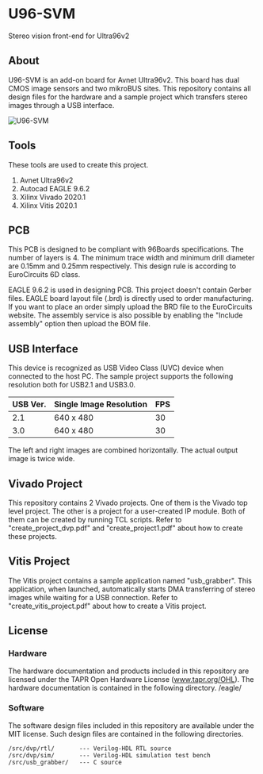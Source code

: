 # U96-SVM
Stereo vision front-end for Ultra96v2


## About
U96-SVM is an add-on board for Avnet Ultra96v2.
This board has dual CMOS image sensors and two mikroBUS sites.
This repository contains all design files for the hardware and a sample project 
which transfers stereo images through a USB interface.

![U96-SVM](https://github.com/sdoira/U96-SVM/blob/main/U96-SVM_320x240.png)


## Tools

These tools are used to create this project.
1. Avnet Ultra96v2
2. Autocad EAGLE 9.6.2
3. Xilinx Vivado 2020.1
4. Xilinx Vitis 2020.1


## PCB
This PCB is designed to be compliant with 96Boards specifications.
The number of layers is 4.
The minimum trace width and minimum drill diameter are 0.15mm and 0.25mm respectively.
This design rule is according to EuroCircuits 6D class.


EAGLE 9.6.2 is used in designing PCB.
This project doesn't contain Gerber files. EAGLE board layout file (.brd) is directly used to order manufacturing.
If you want to place an order simply upload the BRD file to the EuroCircuits website.
The assembly service is also possible by enabling the "Include assembly" option then upload the BOM file.


## USB Interface
This device is recognized as USB Video Class (UVC) device when connected to the host PC.
The sample project supports the following resolution both for USB2.1 and USB3.0.

| USB Ver. | Single Image Resolution | FPS  |
| :---     | :---                    | :--- |
| 2.1      | 640 x 480               | 30   |
| 3.0      | 640 x 480               | 30   |

The left and right images are combined horizontally.
The actual output image is twice wide.


## Vivado Project
This repository contains 2 Vivado projects.
One of them is the Vivado top level project.
The other is a project for a user-created IP module.
Both of them can be created by running TCL scripts.
Refer to "create_project_dvp.pdf" and "create_project1.pdf" about how to create these projects.


## Vitis Project
The Vitis project contains a sample application named "usb_grabber".
This application, when launched, automatically starts DMA transferring of stereo images while waiting for a USB connection.
Refer to "create_vitis_project.pdf" about how to create a Vitis project.


## License
### Hardware
The hardware documentation and products included in this repository are licensed under the TAPR Open Hardware License (www.tapr.org/OHL).
The hardware documentation is contained in the following directory.
	/eagle/

### Software
The software design files included in this repository are available under the MIT license.
Such design files are contained in the following directories.

	/src/dvp/rtl/		--- Verilog-HDL RTL source
	/src/dvp/sim/		--- Verilog-HDL simulation test bench
	/src/usb_grabber/	--- C source


